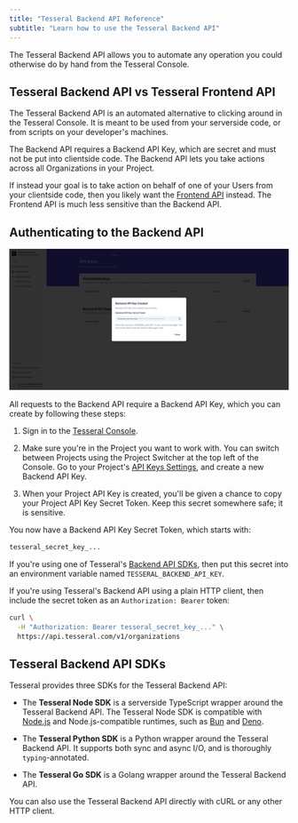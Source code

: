```yaml
---
title: "Tesseral Backend API Reference"
subtitle: "Learn how to use the Tesseral Backend API"
---
```


The Tesseral Backend API allows you to automate any operation you could
otherwise do by hand from the Tesseral Console.

## Tesseral Backend API vs Tesseral Frontend API

The Tesseral Backend API is an automated alternative to clicking around in the
Tesseral Console. It is meant to be used from your serverside code, or from
scripts on your developer's machines. 

The Backend API requires a Backend API Key, which are secret and must not be put
into clientside code. The Backend API lets you take actions across all
Organizations in your Project.

If instead your goal is to take action on behalf of one of your Users from your
clientside code, then you likely want the [Frontend
API](/docs/frontend-api-reference) instead. The Frontend API is much less
sensitive than the Backend API.

## Authenticating to the Backend API

<Frame caption="Creating a Backend API Key">
  <img src="create-backend-api-key.png" />
</Frame>

All requests to the Backend API require a Backend API Key, which you can create
by following these steps:

1. Sign in to the [Tesseral Console](https://console.tesseral.com).

2. Make sure you're in the Project you want to work with. You can switch between
   Projects using the Project Switcher at the top left of the Console. Go to
   your Project's [API Keys
   Settings](https://console.tesseral.com/project-settings/api-keys), and create a
   new Backend API Key.

3. When your Project API Key is created, you'll be given a
   chance to copy your Project API Key Secret Token. Keep this secret somewhere
   safe; it is sensitive.

You now have a Backend API Key Secret Token, which starts with:

```txt
tesseral_secret_key_...
```

If you're using one of Tesseral's [Backend API
SDKs](#tesseral-backend-api-sdks), then put this secret into an environment
variable named `TESSERAL_BACKEND_API_KEY`.

If you're using Tesseral's Backend API using a plain HTTP client, then include
the secret token as an `Authorization: Bearer` token:

```bash {2}
curl \
  -H "Authorization: Bearer tesseral_secret_key_..." \
  https://api.tesseral.com/v1/organizations
```

## Tesseral Backend API SDKs

Tesseral provides three SDKs for the Tesseral Backend API:

* The **Tesseral Node SDK** is a serverside TypeScript wrapper around the
  Tesseral Backend API. The Tesseral Node SDK is compatible with
  [Node.js](https://nodejs.org/) and Node.js-compatible runtimes, such as
  [Bun](https://bun.sh/) and [Deno](https://deno.com/).

* The **Tesseral Python SDK** is a Python wrapper around the Tesseral Backend
  API. It supports both sync and async I/O, and is thoroughly `typing`-annotated.

* The **Tesseral Go SDK** is a Golang wrapper around the Tesseral Backend API.

You can also use the Tesseral Backend API directly with cURL or any other HTTP
client.
